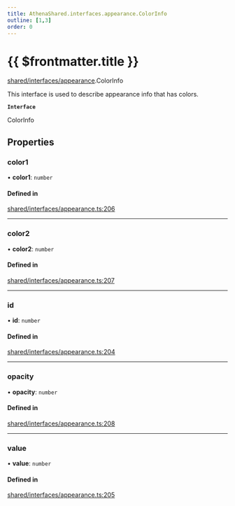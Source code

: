 ```yaml
---
title: AthenaShared.interfaces.appearance.ColorInfo
outline: [1,3]
order: 0
---
```


# {{ $frontmatter.title }}


[shared/interfaces/appearance](../modules/shared_interfaces_appearance.md).ColorInfo

This interface is used to describe appearance info that has colors.

**`Interface`**

ColorInfo

## Properties

### color1

• **color1**: `number`

#### Defined in

[shared/interfaces/appearance.ts:206](https://github.com/Stuyk/altv-athena/blob/41bbc82/src/core/shared/interfaces/appearance.ts#L206)

___

### color2

• **color2**: `number`

#### Defined in

[shared/interfaces/appearance.ts:207](https://github.com/Stuyk/altv-athena/blob/41bbc82/src/core/shared/interfaces/appearance.ts#L207)

___

### id

• **id**: `number`

#### Defined in

[shared/interfaces/appearance.ts:204](https://github.com/Stuyk/altv-athena/blob/41bbc82/src/core/shared/interfaces/appearance.ts#L204)

___

### opacity

• **opacity**: `number`

#### Defined in

[shared/interfaces/appearance.ts:208](https://github.com/Stuyk/altv-athena/blob/41bbc82/src/core/shared/interfaces/appearance.ts#L208)

___

### value

• **value**: `number`

#### Defined in

[shared/interfaces/appearance.ts:205](https://github.com/Stuyk/altv-athena/blob/41bbc82/src/core/shared/interfaces/appearance.ts#L205)
